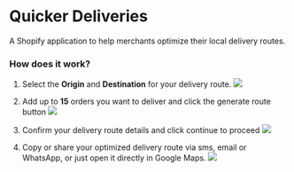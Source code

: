 # Quicker Deliveries

A Shopify application to help merchants optimize their local delivery routes.

### How does it work?

1. Select the **Origin** and **Destination** for your delivery route.
   ![](https://res.cloudinary.com/mlkmahmud/image/upload/v1618404195/1_srlmpf.gif)

2. Add up to **15** orders you want to deliver and click the generate route button
   ![](https://res.cloudinary.com/mlkmahmud/image/upload/v1618404201/2_zmpyd0.gif)

3. Confirm your delivery route details and click continue to proceed
   ![](https://res.cloudinary.com/mlkmahmud/image/upload/v1618404195/3_lwpk54.gif)

4. Copy or share your optimized delivery route via sms, email or WhatsApp, or just open it directly in Google Maps.
   ![](https://res.cloudinary.com/mlkmahmud/image/upload/v1618404195/4_w3nqmr.gif)
